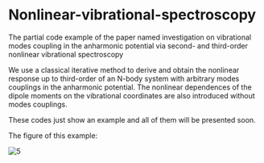# Nonlinear-vibrational-spectroscopy
The partial code example of the paper named investigation on vibrational modes coupling in the anharmonic potential via second- and third-order nonlinear vibrational spectroscopy

We use a classical iterative method to derive and obtain the nonlinear response up to third-order of an N-body system with arbitrary modes couplings in the anharmonic potential. The nonlinear dependences of the dipole moments on the vibrational coordinates are also introduced without modes couplings.

These codes just show an example and all of them will be presented soon.

The figure of this example:

![5](https://github.com/zy197997312/Nonlinear-vibrational-spectroscopy/assets/12006358/ba0f752d-8040-414e-b698-7c6b9900dc70)

